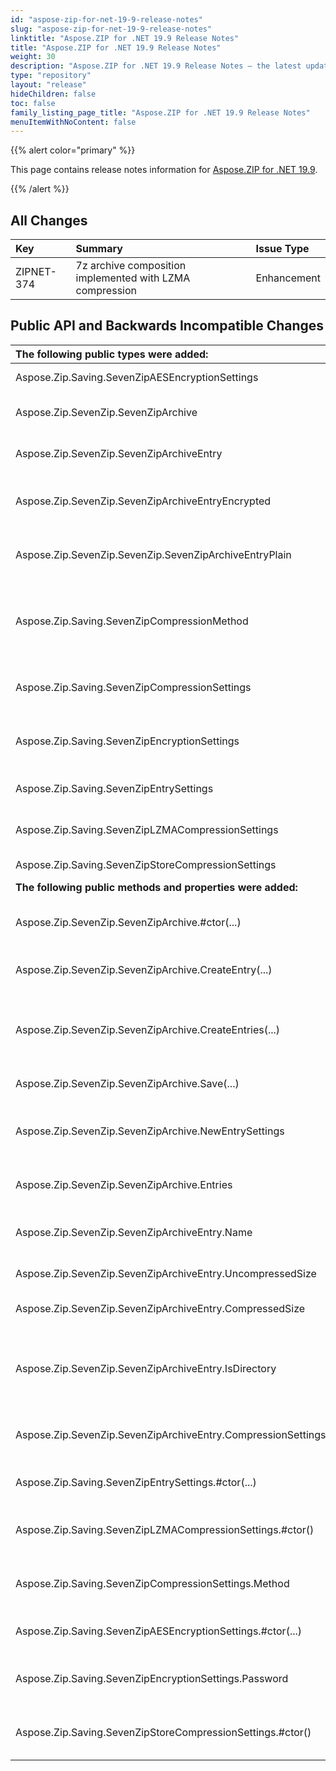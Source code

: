 ```yaml
---
id: "aspose-zip-for-net-19-9-release-notes"
slug: "aspose-zip-for-net-19-9-release-notes"
linktitle: "Aspose.ZIP for .NET 19.9 Release Notes"
title: "Aspose.ZIP for .NET 19.9 Release Notes"
weight: 30
description: "Aspose.ZIP for .NET 19.9 Release Notes – the latest updates and fixes."
type: "repository"
layout: "release"
hideChildren: false
toc: false
family_listing_page_title: "Aspose.ZIP for .NET 19.9 Release Notes"
menuItemWithNoContent: false
---
```


{{% alert color="primary" %}} 

This page contains release notes information for [Aspose.ZIP for .NET 19.9](https://releases.aspose.com/zip/net/new-releases/aspose.zip-for-.net-19.9/).

{{% /alert %}} 
## **All Changes**

|**Key**|**Summary**|**Issue Type**|
| :- | :- | :- |
|ZIPNET-374|7z archive composition implemented with LZMA compression|Enhancement|
## **Public API and Backwards Incompatible Changes**

|**The following public types were added:**|**Description**|
| :- | :- |
|Aspose.Zip.Saving.SevenZipAESEncryptionSettings|Settings for AES encryption.|
|Aspose.Zip.SevenZip.SevenZipArchive|Class for 7z archive representation.|
|Aspose.Zip.SevenZip.SevenZipArchiveEntry|Represents a file within the 7z archive.|
|Aspose.Zip.SevenZip.SevenZipArchiveEntryEncrypted|Represents encrypted file within the 7z archive.|
|Aspose.Zip.SevenZip.SevenZip.SevenZipArchiveEntryPlain|Represents non-encrypted file within the 7z archive.|
|Aspose.Zip.Saving.SevenZipCompressionMethod|Enumeration with compression methods allowed within 7z format.|
|Aspose.Zip.Saving.SevenZipCompressionSettings|Class for compression settings of 7z archive.|
|Aspose.Zip.Saving.SevenZipEncryptionSettings|Class for encryption settings of 7z archive.|
|Aspose.Zip.Saving.SevenZipEntrySettings|Aggregate settings of 7z archive entry.|
|Aspose.Zip.Saving.SevenZipLZMACompressionSettings|Settings for LZMA compression.|
|Aspose.Zip.Saving.SevenZipStoreCompressionSettings|Settings for Store method.|
|**The following public methods and properties were added:**|**Description**|
|Aspose.Zip.SevenZip.SevenZipArchive.#ctor(...)|Instantiates 7z archive prepared for compression.|
|Aspose.Zip.SevenZip.SevenZipArchive.CreateEntry(...)|Create single entry within the 7z archive.|
|Aspose.Zip.SevenZip.SevenZipArchive.CreateEntries(...)|Adds to the archive all files and directories recursively in the directory given.|
|Aspose.Zip.SevenZip.SevenZipArchive.Save(...)|Saves the 7z archive.|
|Aspose.Zip.SevenZip.SevenZipArchive.NewEntrySettings|Compression and encryption settings used for newly added entries.|
|Aspose.Zip.SevenZip.SevenZipArchive.Entries|Gets entries constituting the archive.|
|Aspose.Zip.SevenZip.SevenZipArchiveEntry.Name|Gets the name of the entry within the archive.|
|Aspose.Zip.SevenZip.SevenZipArchiveEntry.UncompressedSize|Gets size of original file.|
|Aspose.Zip.SevenZip.SevenZipArchiveEntry.CompressedSize|Gets size of compressed file.|
|Aspose.Zip.SevenZip.SevenZipArchiveEntry.IsDirectory|Gets a value indicating whether the entry represents a directory.|
|Aspose.Zip.SevenZip.SevenZipArchiveEntry.CompressionSettings|Gets settings for compression or decompression.|
|Aspose.Zip.Saving.SevenZipEntrySettings.#ctor(...)|Instantiate settings for 7z entry.|
|Aspose.Zip.Saving.SevenZipLZMACompressionSettings.#ctor()|Instantiate settings for LZMA compression.|
|Aspose.Zip.Saving.SevenZipCompressionSettings.Method|Gets compression or decompression method.|
|Aspose.Zip.Saving.SevenZipAESEncryptionSettings.#ctor(...)|Instantiate settings for AES encryption.|
|Aspose.Zip.Saving.SevenZipEncryptionSettings.Password|Gets or sets password for encryption or decryption.|
|Aspose.Zip.Saving.SevenZipStoreCompressionSettings.#ctor()|Instantiate settings for Store (no compression).|

